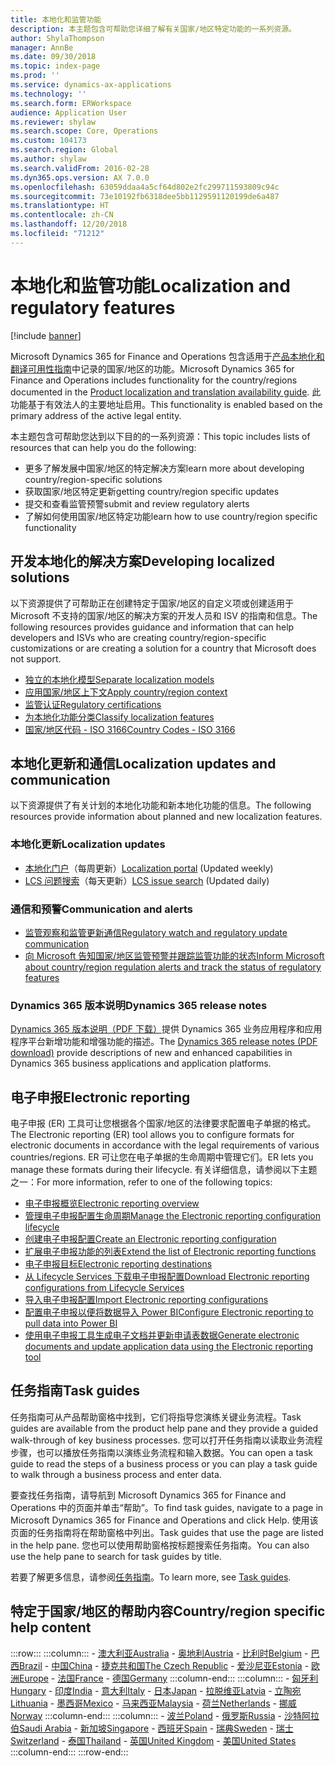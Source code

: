 ```yaml
---
title: 本地化和监管功能
description: 本主题包含可帮助您详细了解有关国家/地区特定功能的一系列资源。
author: ShylaThompson
manager: AnnBe
ms.date: 09/30/2018
ms.topic: index-page
ms.prod: ''
ms.service: dynamics-ax-applications
ms.technology: ''
ms.search.form: ERWorkspace
audience: Application User
ms.reviewer: shylaw
ms.search.scope: Core, Operations
ms.custom: 104173
ms.search.region: Global
ms.author: shylaw
ms.search.validFrom: 2016-02-28
ms.dyn365.ops.version: AX 7.0.0
ms.openlocfilehash: 63059ddaa4a5cf64d802e2fc299711593809c94c
ms.sourcegitcommit: 73e10192fb6318dee5bb1129591120199de6a487
ms.translationtype: HT
ms.contentlocale: zh-CN
ms.lasthandoff: 12/20/2018
ms.locfileid: "71212"
---
```

# <a name="localization-and-regulatory-features"></a><span data-ttu-id="2c16d-103">本地化和监管功能</span><span class="sxs-lookup"><span data-stu-id="2c16d-103">Localization and regulatory features</span></span>

[!include [banner](../includes/banner.md)]

<span data-ttu-id="2c16d-104">Microsoft Dynamics 365 for Finance and Operations 包含适用于[产品本地化和翻译可用性指南](https://aka.ms/ax-availabilityguide)中记录的国家/地区的功能。</span><span class="sxs-lookup"><span data-stu-id="2c16d-104">Microsoft Dynamics 365 for Finance and Operations includes functionality for the country/regions documented in the [Product localization and translation availability guide](https://aka.ms/ax-availabilityguide).</span></span> <span data-ttu-id="2c16d-105">此功能基于有效法人的主要地址启用。</span><span class="sxs-lookup"><span data-stu-id="2c16d-105">This functionality is enabled based on the primary address of the active legal entity.</span></span> 

<span data-ttu-id="2c16d-106">本主题包含可帮助您达到以下目的的一系列资源：</span><span class="sxs-lookup"><span data-stu-id="2c16d-106">This topic includes lists of resources that can help you do the following:</span></span> 
- <span data-ttu-id="2c16d-107">更多了解发展中国家/地区的特定解决方案</span><span class="sxs-lookup"><span data-stu-id="2c16d-107">learn more about developing country/region-specific solutions</span></span>
- <span data-ttu-id="2c16d-108">获取国家/地区特定更新</span><span class="sxs-lookup"><span data-stu-id="2c16d-108">getting country/region specific updates</span></span>
- <span data-ttu-id="2c16d-109">提交和查看监管预警</span><span class="sxs-lookup"><span data-stu-id="2c16d-109">submit and review regulatory alerts</span></span>
- <span data-ttu-id="2c16d-110">了解如何使用国家/地区特定功能</span><span class="sxs-lookup"><span data-stu-id="2c16d-110">learn how to use country/region specific functionality</span></span> 

## <a name="developing-localized-solutions"></a><span data-ttu-id="2c16d-111">开发本地化的解决方案</span><span class="sxs-lookup"><span data-stu-id="2c16d-111">Developing localized solutions</span></span>
<span data-ttu-id="2c16d-112">以下资源提供了可帮助正在创建特定于国家/地区的自定义项或创建适用于 Microsoft 不支持的国家/地区的解决方案的开发人员和 ISV 的指南和信息。</span><span class="sxs-lookup"><span data-stu-id="2c16d-112">The following resources provides guidance and information that can help developers and ISVs who are creating country/region-specific customizations or are creating a solution for a country that Microsoft does not support.</span></span>
-   [<span data-ttu-id="2c16d-113">独立的本地化模型</span><span class="sxs-lookup"><span data-stu-id="2c16d-113">Separate localization models</span></span>](separate-localization-models.md)
-   [<span data-ttu-id="2c16d-114">应用国家/地区上下文</span><span class="sxs-lookup"><span data-stu-id="2c16d-114">Apply country/region context</span></span>](apply-country-context.md)
-   [<span data-ttu-id="2c16d-115">监管认证</span><span class="sxs-lookup"><span data-stu-id="2c16d-115">Regulatory certifications</span></span>](regulatory-certifications.md)
-   [<span data-ttu-id="2c16d-116">为本地化功能分类</span><span class="sxs-lookup"><span data-stu-id="2c16d-116">Classify localization features</span></span>](classify-localization-features.md)
-   [<span data-ttu-id="2c16d-117">国家/地区代码 - ISO 3166</span><span class="sxs-lookup"><span data-stu-id="2c16d-117">Country Codes - ISO 3166</span></span>](https://www.iso.org/iso-3166-country-codes.html)

## <a name="localization-updates-and-communication"></a><span data-ttu-id="2c16d-118">本地化更新和通信</span><span class="sxs-lookup"><span data-stu-id="2c16d-118">Localization updates and communication</span></span>
<span data-ttu-id="2c16d-119">以下资源提供了有关计划的本地化功能和新本地化功能的信息。</span><span class="sxs-lookup"><span data-stu-id="2c16d-119">The following resources provide information about planned and new localization features.</span></span> 

### <a name="localization-updates"></a><span data-ttu-id="2c16d-120">本地化更新</span><span class="sxs-lookup"><span data-stu-id="2c16d-120">Localization updates</span></span>
-   <span data-ttu-id="2c16d-121">[本地化门户](https://mbs.microsoft.com/customersource/northamerica/ax/support/support-news/GFMLocalizationPortalMC)（每周更新）</span><span class="sxs-lookup"><span data-stu-id="2c16d-121">[Localization portal](https://mbs.microsoft.com/customersource/northamerica/ax/support/support-news/GFMLocalizationPortalMC) (Updated weekly)</span></span>
-   <span data-ttu-id="2c16d-122">[LCS 问题搜索](../lifecycle-services/issue-search-lcs.md)（每天更新）</span><span class="sxs-lookup"><span data-stu-id="2c16d-122">[LCS issue search](../lifecycle-services/issue-search-lcs.md) (Updated daily)</span></span>

### <a name="communication-and-alerts"></a><span data-ttu-id="2c16d-123">通信和预警</span><span class="sxs-lookup"><span data-stu-id="2c16d-123">Communication and alerts</span></span>
-   [<span data-ttu-id="2c16d-124">监管观察和监管更新通信</span><span class="sxs-lookup"><span data-stu-id="2c16d-124">Regulatory watch and regulatory update communication</span></span>](regulatory-watch-communication.md)
-   [<span data-ttu-id="2c16d-125">向 Microsoft 告知国家/地区监管预警并跟踪监管功能的状态</span><span class="sxs-lookup"><span data-stu-id="2c16d-125">Inform Microsoft about country/region regulation alerts and track the status of regulatory features</span></span>](submit-localization-alerts.md)

### <a name="dynamics-365-release-notes"></a><span data-ttu-id="2c16d-126">Dynamics 365 版本说明</span><span class="sxs-lookup"><span data-stu-id="2c16d-126">Dynamics 365 release notes</span></span>
<span data-ttu-id="2c16d-127">[Dynamics 365 版本说明（PDF 下载）](https://aka.ms/businessappsreleasenotes)提供 Dynamics 365 业务应用程序和应用程序平台新增功能和增强功能的描述。</span><span class="sxs-lookup"><span data-stu-id="2c16d-127">The [Dynamics 365 release notes (PDF download)](https://aka.ms/businessappsreleasenotes) provide descriptions of new and enhanced capabilities in Dynamics 365 business applications and application platforms.</span></span> 

## <a name="electronic-reporting"></a><span data-ttu-id="2c16d-128">电子申报</span><span class="sxs-lookup"><span data-stu-id="2c16d-128">Electronic reporting</span></span>
<span data-ttu-id="2c16d-129">电子申报 (ER) 工具可让您根据各个国家/地区的法律要求配置电子单据的格式。</span><span class="sxs-lookup"><span data-stu-id="2c16d-129">The Electronic reporting (ER) tool allows you to configure formats for electronic documents in accordance with the legal requirements of various countries/regions.</span></span> <span data-ttu-id="2c16d-130">ER 可让您在电子单据的生命周期中管理它们。</span><span class="sxs-lookup"><span data-stu-id="2c16d-130">ER lets you manage these formats during their lifecycle.</span></span> <span data-ttu-id="2c16d-131">有关详细信息，请参阅以下主题之一：</span><span class="sxs-lookup"><span data-stu-id="2c16d-131">For more information, refer to one of the following topics:</span></span>
-   [<span data-ttu-id="2c16d-132">电子申报概览</span><span class="sxs-lookup"><span data-stu-id="2c16d-132">Electronic reporting overview</span></span>](../analytics/general-electronic-reporting.md)
-   [<span data-ttu-id="2c16d-133">管理电子申报配置生命周期</span><span class="sxs-lookup"><span data-stu-id="2c16d-133">Manage the Electronic reporting configuration lifecycle</span></span>](../analytics/general-electronic-reporting-manage-configuration-lifecycle.md)
-   [<span data-ttu-id="2c16d-134">创建电子申报配置</span><span class="sxs-lookup"><span data-stu-id="2c16d-134">Create an Electronic reporting configuration</span></span>](../analytics/electronic-reporting-configuration.md)
-   [<span data-ttu-id="2c16d-135">扩展电子申报功能的列表</span><span class="sxs-lookup"><span data-stu-id="2c16d-135">Extend the list of Electronic reporting functions</span></span>](../analytics/general-electronic-reporting-formulas-list-extension.md)
-   [<span data-ttu-id="2c16d-136">电子申报目标</span><span class="sxs-lookup"><span data-stu-id="2c16d-136">Electronic reporting destinations</span></span>](../analytics/electronic-reporting-destinations.md)
-   [<span data-ttu-id="2c16d-137">从 Lifecycle Services 下载电子申报配置</span><span class="sxs-lookup"><span data-stu-id="2c16d-137">Download Electronic reporting configurations from Lifecycle Services</span></span>](../analytics/download-electronic-reporting-configuration-lcs.md)
-   [<span data-ttu-id="2c16d-138">导入电子申报配置</span><span class="sxs-lookup"><span data-stu-id="2c16d-138">Import Electronic reporting configurations</span></span>](../analytics/electronic-reporting-import-ger-configurations.md)
-   [<span data-ttu-id="2c16d-139">配置电子申报以便将数据导入 Power BI</span><span class="sxs-lookup"><span data-stu-id="2c16d-139">Configure Electronic reporting to pull data into Power BI</span></span>](../analytics/general-electronic-reporting-report-configuration-get-data-powerbi.md)
-   [<span data-ttu-id="2c16d-140">使用电子申报工具生成电子文档并更新申请表数据</span><span class="sxs-lookup"><span data-stu-id="2c16d-140">Generate electronic documents and update application data using the Electronic reporting tool</span></span>](../analytics/generate-electronic-documents-update-application-data.md)

## <a name="task-guides"></a><span data-ttu-id="2c16d-141">任务指南</span><span class="sxs-lookup"><span data-stu-id="2c16d-141">Task guides</span></span>
<span data-ttu-id="2c16d-142">任务指南可从产品帮助窗格中找到，它们将指导您演练关键业务流程。</span><span class="sxs-lookup"><span data-stu-id="2c16d-142">Task guides are available from the product help pane and they provide a guided walk-through of key business processes.</span></span> <span data-ttu-id="2c16d-143">您可以打开任务指南以读取业务流程步骤，也可以播放任务指南以演练业务流程和输入数据。</span><span class="sxs-lookup"><span data-stu-id="2c16d-143">You can open a task guide to read the steps of a business process or you can play a task guide to walk through a business process and enter data.</span></span>

<span data-ttu-id="2c16d-144">要查找任务指南，请导航到 Microsoft Dynamics 365 for Finance and Operations 中的页面并单击“帮助”。</span><span class="sxs-lookup"><span data-stu-id="2c16d-144">To find task guides, navigate to a page in Microsoft Dynamics 365 for Finance and Operations and click Help.</span></span> <span data-ttu-id="2c16d-145">使用该页面的任务指南将在帮助窗格中列出。</span><span class="sxs-lookup"><span data-stu-id="2c16d-145">Task guides that use the page are listed in the help pane.</span></span> <span data-ttu-id="2c16d-146">您也可以使用帮助窗格按标题搜索任务指南。</span><span class="sxs-lookup"><span data-stu-id="2c16d-146">You can also use the help pane to search for task guides by title.</span></span>

<span data-ttu-id="2c16d-147">若要了解更多信息，请参阅[任务指南](../../fin-and-ops/get-started/help-overview.md#task-guides)。</span><span class="sxs-lookup"><span data-stu-id="2c16d-147">To learn more, see [Task guides](../../fin-and-ops/get-started/help-overview.md#task-guides).</span></span>


## <a name="countryregion-specific-help-content"></a><span data-ttu-id="2c16d-148">特定于国家/地区的帮助内容</span><span class="sxs-lookup"><span data-stu-id="2c16d-148">Country/region specific help content</span></span>
:::row:::
    :::column:::
        - [<span data-ttu-id="2c16d-149">澳大利亚</span><span class="sxs-lookup"><span data-stu-id="2c16d-149">Australia</span></span>](../../financials/localizations/australia.md)
        - [<span data-ttu-id="2c16d-150">奥地利</span><span class="sxs-lookup"><span data-stu-id="2c16d-150">Austria</span></span>](../../financials/localizations/austria.md)
        - [<span data-ttu-id="2c16d-151">比利时</span><span class="sxs-lookup"><span data-stu-id="2c16d-151">Belgium</span></span>](../../financials/localizations/belgium.md)
        - [<span data-ttu-id="2c16d-152">巴西</span><span class="sxs-lookup"><span data-stu-id="2c16d-152">Brazil</span></span>](../../financials/localizations/brazil.md)
        - [<span data-ttu-id="2c16d-153">中国</span><span class="sxs-lookup"><span data-stu-id="2c16d-153">China</span></span>](../../financials/localizations/china.md)
        - [<span data-ttu-id="2c16d-154">捷克共和国</span><span class="sxs-lookup"><span data-stu-id="2c16d-154">The Czech Republic</span></span>](../../financials/localizations/czech-republic.md)
        - [<span data-ttu-id="2c16d-155">爱沙尼亚</span><span class="sxs-lookup"><span data-stu-id="2c16d-155">Estonia</span></span>](../../financials/localizations/estonia.md)
        - [<span data-ttu-id="2c16d-156">欧洲</span><span class="sxs-lookup"><span data-stu-id="2c16d-156">Europe</span></span>](../../financials/localizations/europe.md)
        - [<span data-ttu-id="2c16d-157">法国</span><span class="sxs-lookup"><span data-stu-id="2c16d-157">France</span></span>](../../financials/localizations/france.md)
        - [<span data-ttu-id="2c16d-158">德国</span><span class="sxs-lookup"><span data-stu-id="2c16d-158">Germany</span></span>](../../financials/localizations/germany.md)
    :::column-end:::
    :::column:::
        - [<span data-ttu-id="2c16d-159">匈牙利</span><span class="sxs-lookup"><span data-stu-id="2c16d-159">Hungary</span></span>](../../financials/localizations/hungary.md)
        - [<span data-ttu-id="2c16d-160">印度</span><span class="sxs-lookup"><span data-stu-id="2c16d-160">India</span></span>](../../financials/localizations/india.md)
        - [<span data-ttu-id="2c16d-161">意大利</span><span class="sxs-lookup"><span data-stu-id="2c16d-161">Italy</span></span>](../../financials/localizations/italy.md)
        - [<span data-ttu-id="2c16d-162">日本</span><span class="sxs-lookup"><span data-stu-id="2c16d-162">Japan</span></span>](../../financials/localizations/japan.md)
        - [<span data-ttu-id="2c16d-163">拉脱维亚</span><span class="sxs-lookup"><span data-stu-id="2c16d-163">Latvia</span></span>](../../financials/localizations/latvia.md)
        - [<span data-ttu-id="2c16d-164">立陶宛</span><span class="sxs-lookup"><span data-stu-id="2c16d-164">Lithuania</span></span>](../../financials/localizations/lithuania.md)
        - [<span data-ttu-id="2c16d-165">墨西哥</span><span class="sxs-lookup"><span data-stu-id="2c16d-165">Mexico</span></span>](../../financials/localizations/mexico.md)
        - [<span data-ttu-id="2c16d-166">马来西亚</span><span class="sxs-lookup"><span data-stu-id="2c16d-166">Malaysia</span></span>](../../financials/localizations/malaysia.md)
        - [<span data-ttu-id="2c16d-167">荷兰</span><span class="sxs-lookup"><span data-stu-id="2c16d-167">Netherlands</span></span>](../../financials/localizations/netherlands.md)
        - [<span data-ttu-id="2c16d-168">挪威</span><span class="sxs-lookup"><span data-stu-id="2c16d-168">Norway</span></span>](../../financials/localizations/norway.md)
    :::column-end:::
    :::column:::
        - [<span data-ttu-id="2c16d-169">波兰</span><span class="sxs-lookup"><span data-stu-id="2c16d-169">Poland</span></span>](../../financials/localizations/poland.md)
        - [<span data-ttu-id="2c16d-170">俄罗斯</span><span class="sxs-lookup"><span data-stu-id="2c16d-170">Russia</span></span>](../../financials/localizations/russia.md)
        - [<span data-ttu-id="2c16d-171">沙特阿拉伯</span><span class="sxs-lookup"><span data-stu-id="2c16d-171">Saudi Arabia</span></span>](../../financials/localizations/saudi-arabia.md)
        - [<span data-ttu-id="2c16d-172">新加坡</span><span class="sxs-lookup"><span data-stu-id="2c16d-172">Singapore</span></span>](../../financials/localizations/singapore.md)
        - [<span data-ttu-id="2c16d-173">西班牙</span><span class="sxs-lookup"><span data-stu-id="2c16d-173">Spain</span></span>](../../financials/localizations/spain.md)
        - [<span data-ttu-id="2c16d-174">瑞典</span><span class="sxs-lookup"><span data-stu-id="2c16d-174">Sweden</span></span>](../../financials/localizations/sweden.md)
        - [<span data-ttu-id="2c16d-175">瑞士</span><span class="sxs-lookup"><span data-stu-id="2c16d-175">Switzerland</span></span>](../../financials/localizations/switzerland.md)
        - [<span data-ttu-id="2c16d-176">泰国</span><span class="sxs-lookup"><span data-stu-id="2c16d-176">Thailand</span></span>](../../financials/localizations/thailand.md)
        - [<span data-ttu-id="2c16d-177">英国</span><span class="sxs-lookup"><span data-stu-id="2c16d-177">United Kingdom</span></span>](../../financials/localizations/united-kingdom.md)
        - [<span data-ttu-id="2c16d-178">美国</span><span class="sxs-lookup"><span data-stu-id="2c16d-178">United States</span></span>](../../financials/localizations/united-states.md)
    :::column-end:::
:::row-end:::






